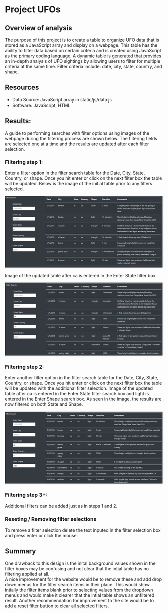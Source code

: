 # Project UFOs

## Overview of analysis
The purpose of this project is to create a table to organize UFO data that is stored as a JavaScript array and display on a webpage. This table has the ability to filter data based on certain criteria and is created using JavaScript as the primary coding language.  A dynamic table is generated that provides an in-depth analysis of UFO sightings by allowing users to filter for multiple criteria at the same time. Filter criteria include: date, city, state, country, and shape.

## Resources
- Data Source: JavaScript array in static/js/data.js
- Software: JavaScript, HTML

## Results:
A guide to performing searches with filter options using images of the webpage during the filtering process are shown below.  The filtering fields are selected one at a time and the results are updated after each filter selection.  
### Filtering step 1:
Enter a filter option in the filter search table for the Date, City, State, Country, or shape. Once you hit enter or click on the next filter box the table will be updated.  Below is the image of the initial table prior to any filters selected.   

![Alt Text](https://github.com/syoder821/UFOs/blob/main/static/images/initial_unfiltered_table.png)

Image of the updated table after ca is entered in the Enter State filter box.  

![Alt Text](https://github.com/syoder821/UFOs/blob/main/static/images/state_ca_filtered_table.png)

### Filtering step 2:

Enter another filter option in the filter search table for the Date, City, State, Country, or shape. Once you hit enter or click on the next filter box the table will be updated with the additional filter selection. 
Image of the updated table after ca is entered in the Enter State filter search box and light is entered in the Enter Shape search box.  As seen in the image, the results are now filtered on both State and Shape.  

![Alt Text](https://github.com/syoder821/UFOs/blob/main/static/images/state_ca_shape_light_filtered%20table.png)

### Filtering step 3+: 
Additional filters can be added just as in steps 1 and 2. 

### Reseting / Removing filter selections
To remove a filter selection delete the text inputed in the filter selection box and press enter or click the mouse.    

## Summary
One drawback to this design is the inital background values shown in the filter boxes may be confusing and not clear that the intial table has no filtering applied at all.  
A nice improvement for the website would be to remove these and add drop down menus for the filter search items in their place.  This would show intially the filter items blank prior to selecting values from the dropdown menus and would make it clearer that the intial table shows an unfiltered result.  Another recommendation for improvement to the site would be to add a reset filter button to clear all selected filters.  

